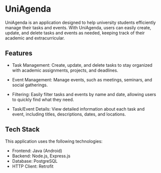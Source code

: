 
# UniAgenda

UniAgenda is an application designed to help university students efficiently manage their tasks and events. With UniAgenda, users can easily create, update, and delete tasks and events as needed, keeping track of their academic and extracurricular.


## Features

- Task Management: Create, update, and delete tasks to stay organized with academic assignments, projects, and deadlines.  

- Event Management: Manage events, such as meetings, seminars, and social gatherings. 

- Filtering: Easily filter tasks and events by name and date, allowing users to quickly find what they need.  

- Task/Event Details: View detailed information about each task and event, including titles, descriptions, dates, and locations.


## Tech Stack

This application uses the following technologies:  
- Frontend: Java (Android)  
- Backend: Node.js, Express.js
- Database: PostgreSQL
- HTTP Client: Retrofit 


